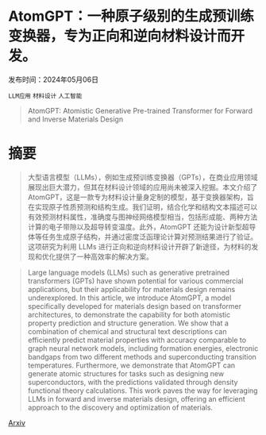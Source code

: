 # AtomGPT：一种原子级别的生成预训练变换器，专为正向和逆向材料设计而开发。

发布时间：2024年05月06日

`LLM应用` `材料设计` `人工智能`

> AtomGPT: Atomistic Generative Pre-trained Transformer for Forward and Inverse Materials Design

# 摘要

> 大型语言模型（LLMs），例如生成预训练变换器（GPTs），在商业应用领域展现出巨大潜力，但其在材料设计领域的应用尚未被深入挖掘。本文介绍了 AtomGPT，这是一款专为材料设计量身定制的模型，基于变换器架构，旨在实现原子性质预测和结构生成。我们证明，结合化学和结构文本描述可以有效预测材料属性，准确度与图神经网络模型相当，包括形成能、两种方法计算的电子带隙以及超导转变温度。此外，AtomGPT 还能为设计新型超导体等任务生成原子结构，并通过密度泛函理论计算对预测结果进行了验证。这项研究为利用 LLMs 进行正向和逆向材料设计开辟了新途径，为材料的发现和优化提供了一种高效率的解决方案。

> Large language models (LLMs) such as generative pretrained transformers (GPTs) have shown potential for various commercial applications, but their applicability for materials design remains underexplored. In this article, we introduce AtomGPT, a model specifically developed for materials design based on transformer architectures, to demonstrate the capability for both atomistic property prediction and structure generation. We show that a combination of chemical and structural text descriptions can efficiently predict material properties with accuracy comparable to graph neural network models, including formation energies, electronic bandgaps from two different methods and superconducting transition temperatures. Furthermore, we demonstrate that AtomGPT can generate atomic structures for tasks such as designing new superconductors, with the predictions validated through density functional theory calculations. This work paves the way for leveraging LLMs in forward and inverse materials design, offering an efficient approach to the discovery and optimization of materials.

[Arxiv](https://arxiv.org/abs/2405.03680)
